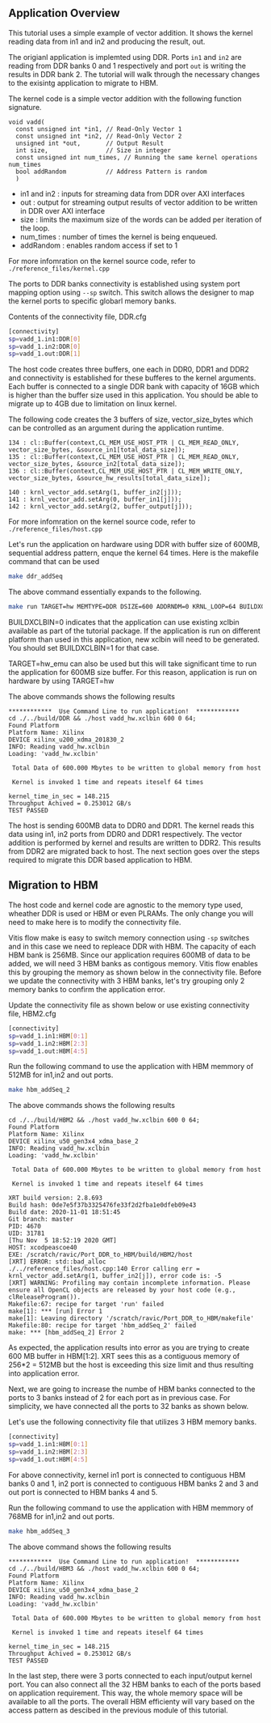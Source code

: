 ## Application Overview

This tutorial uses a simple example of vector addition. It shows the  kernel reading data from in1 and in2 and producing the result, out.

The origianl application is implemted using DDR. Ports `in1` and `in2` are reading from DDR banks 0 and 1 respectively and port `out` is writing the results in DDR bank 2. The tutorial will walk through the necessary changes to the exisintg application to migrate to HBM.

The kernel code is a simple vector addition with the following function signature. 

```
void vadd(
  const unsigned int *in1, // Read-Only Vector 1
  const unsigned int *in2, // Read-Only Vector 2
  unsigned int *out,       // Output Result
  int size,                // Size in integer
  const unsigned int num_times, // Running the same kernel operations num_times
  bool addRandom           // Address Pattern is random
  )

```
- in1 and in2 : inputs for streaming data from DDR over AXI interfaces
- out         : output for streaming output results of vector addition to be written in DDR over AXI interface
- size        : limits the maximum size of the words can be added per iteration of the loop.
- num_times   : number of times the kernel is being enqueued.
- addRandom   : enables random access if set to 1

For more infomration on the kernel source code, refer to  `./reference_files/kernel.cpp`

The ports to DDR banks connectivity is established using system port mapping option using `--sp` switch. This switch allows the designer to map the kernel ports to specific globarl memory banks. 

Contents of the connectivity file, DDR.cfg

```bash
[connectivity]
sp=vadd_1.in1:DDR[0]
sp=vadd_1.in2:DDR[0]
sp=vadd_1.out:DDR[1]
```

The host code creates three buffers, one each in DDR0, DDR1 and DDR2 and connectivity is established for these bufferes to the kernel arguments. Each buffer is connected to a single DDR bank with capacity of 16GB which is higher than the buffer size used in this application. You should be able to migrate up to 4GB due to limitation on linux kernel. 

The following code creates the 3 buffers of size, vector_size_bytes which can be controlled as an argument during the application runtime. 

```
134 : cl::Buffer(context,CL_MEM_USE_HOST_PTR | CL_MEM_READ_ONLY, vector_size_bytes, &source_in1[total_data_size]);
135 : cl::Buffer(context,CL_MEM_USE_HOST_PTR | CL_MEM_READ_ONLY, vector_size_bytes, &source_in2[total_data_size]);
136 : cl::Buffer(context,CL_MEM_USE_HOST_PTR | CL_MEM_WRITE_ONLY, vector_size_bytes, &source_hw_results[total_data_size]);
```

```
140 : krnl_vector_add.setArg(1, buffer_in2[j]));
141 : krnl_vector_add.setArg(0, buffer_in1[j]));
142 : krnl_vector_add.setArg(2, buffer_output[j]));
```

For more infomration on the kernel source code, refer to  `./reference_files/host.cpp`

Let's run the application on hardware using DDR with buffer size of 600MB, sequential address pattern, enque the kernel 64 times. Here is the makefile command that can be used 


``` bash
make ddr_addSeq
```

The above command essentially expands to the following. 

``` bash
make run TARGET=hw MEMTYPE=DDR DSIZE=600 ADDRNDM=0 KRNL_LOOP=64 BUILDXCLBIN=0
```

BUILDXCLBIN=0 indicates that the application can use existing xclbin available as part of the tutorial package. If the application is run on different platform than used in this application, new xclbin will need to be generated. You should set BUILDXCLBIN=1 for that case. 

TARGET=hw_emu can also be used but this will take significant time to run the application for 600MB size buffer. For this reason, application is run on hardware by using TARGET=hw 


The above commands shows the following results 

```
************  Use Command Line to run application!  ************
cd ./../build/DDR && ./host vadd_hw.xclbin 600 0 64;
Found Platform
Platform Name: Xilinx
DEVICE xilinx_u200_xdma_201830_2
INFO: Reading vadd_hw.xclbin
Loading: 'vadd_hw.xclbin'

 Total Data of 600.000 Mbytes to be written to global memory from host
 
 Kernel is invoked 1 time and repeats iteself 64 times 

kernel_time_in_sec = 148.215
Throughput Achived = 0.253012 GB/s
TEST PASSED
```

The host is sending 600MB data to DDR0 and DDR1. The kernel reads this data using in1, in2 ports from DDR0 and DDR1 respectively. The vector addition is performed by kernel and results are written to DDR2. This results from DDR2 are migrated back to host. The next section goes over the steps required to migrate this DDR based application to HBM.  

## Migration to HBM

The host code and kernel code are agnostic to the memory type used, wheather DDR is used or HBM or even PLRAMs. The only change you will need to make here is to modify the connectivity file. 

Vitis flow make is easy to switch memory connection using `-sp` switches and in this case we need to repleace DDR with HBM. The capacity of each HBM bank is 256MB. Since our application requires 600MB of data to be added, we will need 3 HBM banks as contigous memory. Vitis flow enables this by grouping the memory as shown below in the connectivity file. 
Before we update the connectivity with 3 HBM banks, let's try grouping only 2 memory banks to confirm the application error.  

Update the connectivity file as shown below or use existing connectivity file, HBM2.cfg

```bash
[connectivity]
sp=vadd_1.in1:HBM[0:1]
sp=vadd_1.in2:HBM[2:3]
sp=vadd_1.out:HBM[4:5]
```
Run the following command to use the application with HBM memmory of 512MB for in1,in2 and out ports.

``` bash
make hbm_addSeq_2
```
The above commands shows the following results 

```
cd ./../build/HBM2 && ./host vadd_hw.xclbin 600 0 64;
Found Platform
Platform Name: Xilinx
DEVICE xilinx_u50_gen3x4_xdma_base_2
INFO: Reading vadd_hw.xclbin
Loading: 'vadd_hw.xclbin'

 Total Data of 600.000 Mbytes to be written to global memory from host
 
 Kernel is invoked 1 time and repeats iteself 64 times 

XRT build version: 2.8.693
Build hash: 0de7e5f37b3325476fe33f2d2fba1e0dfeb09e43
Build date: 2020-11-01 18:51:45
Git branch: master
PID: 4670
UID: 31781
[Thu Nov  5 18:52:19 2020 GMT]
HOST: xcodpeascoe40
EXE: /scratch/ravic/Port_DDR_to_HBM/build/HBM2/host
[XRT] ERROR: std::bad_alloc
./../reference_files/host.cpp:140 Error calling err = krnl_vector_add.setArg(1, buffer_in2[j]), error code is: -5
[XRT] WARNING: Profiling may contain incomplete information. Please ensure all OpenCL objects are released by your host code (e.g., clReleaseProgram()).
Makefile:67: recipe for target 'run' failed
make[1]: *** [run] Error 1
make[1]: Leaving directory '/scratch/ravic/Port_DDR_to_HBM/makefile'
Makefile:80: recipe for target 'hbm_addSeq_2' failed
make: *** [hbm_addSeq_2] Error 2
```

As expected, the application results into error as you are trying to create 600 MB buffer in HBM[1:2]. XRT sees this as a contiguous memory of 256*2 = 512MB but the host is exceeding this size limit and thus resulting into application error. 

Next, we are going to increase the numbe of HBM banks connected to the ports to 3 banks instead of 2 for each port as in previous case. For simplicity, we have connected all the ports to 32 banks as shown below. 

Let's use the following connectivity file that utilizes 3 HBM memory banks. 

```bash
[connectivity]
sp=vadd_1.in1:HBM[0:1]
sp=vadd_1.in2:HBM[2:3]
sp=vadd_1.out:HBM[4:5]
```

For above connectivity, kernel in1 port is connected to contiguous HBM banks 0 and 1, in2 port is connected to contiguous HBM banks 2 and 3 and out port is connected to HBM banks 4 and 5.

Run the following command to use the application with HBM memmory of 768MB for in1,in2 and out ports.

``` bash
make hbm_addSeq_3
```

The above command shows the following results

```
************  Use Command Line to run application!  ************
cd ./../build/HBM3 && ./host vadd_hw.xclbin 600 0 64;
Found Platform
Platform Name: Xilinx
DEVICE xilinx_u50_gen3x4_xdma_base_2
INFO: Reading vadd_hw.xclbin
Loading: 'vadd_hw.xclbin'

 Total Data of 600.000 Mbytes to be written to global memory from host
 
 Kernel is invoked 1 time and repeats iteself 64 times 

kernel_time_in_sec = 148.215
Throughput Achived = 0.253012 GB/s
TEST PASSED
```

In the last step, there were 3 ports connected to each input/output kernel port. You can also connect all the 32 HBM banks to each of the ports based on application requirement. This way, the whole memory space will be available to all the ports. The overall HBM efficienty will vary based on the access pattern as descibed in the previous module of this tutorial. 


